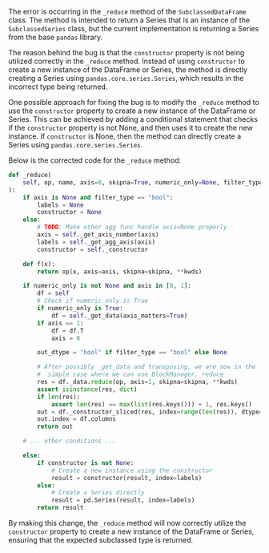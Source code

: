 The error is occurring in the `_reduce` method of the `SubclassedDataFrame` class. The method is intended to return a Series that is an instance of the `SubclassedSeries` class, but the current implementation is returning a Series from the base `pandas` library.

The reason behind the bug is that the `constructor` property is not being utilized correctly in the `_reduce` method. Instead of using `constructor` to create a new instance of the DataFrame or Series, the method is directly creating a Series using `pandas.core.series.Series`, which results in the incorrect type being returned.

One possible approach for fixing the bug is to modify the `_reduce` method to use the `constructor` property to create a new instance of the DataFrame or Series. This can be achieved by adding a conditional statement that checks if the `constructor` property is not None, and then uses it to create the new instance. If `constructor` is None, then the method can directly create a Series using `pandas.core.series.Series`.

Below is the corrected code for the `_reduce` method:

```python
def _reduce(
    self, op, name, axis=0, skipna=True, numeric_only=None, filter_type=None, **kwds
):
    if axis is None and filter_type == "bool":
        labels = None
        constructor = None
    else:
        # TODO: Make other agg func handle axis=None properly
        axis = self._get_axis_number(axis)
        labels = self._get_agg_axis(axis)
        constructor = self._constructor

    def f(x):
        return op(x, axis=axis, skipna=skipna, **kwds)

    if numeric_only is not None and axis in [0, 1]:
        df = self
        # Check if numeric_only is True
        if numeric_only is True:
            df = self._get_data(axis_matters=True)
        if axis == 1:
            df = df.T
            axis = 0

        out_dtype = "bool" if filter_type == "bool" else None

        # After possibly _get_data and transposing, we are now in the
        #  simple case where we can use BlockManager._reduce
        res = df._data.reduce(op, axis=1, skipna=skipna, **kwds)
        assert isinstance(res, dict)
        if len(res):
            assert len(res) == max(list(res.keys())) + 1, res.keys()
        out = df._constructor_sliced(res, index=range(len(res)), dtype=out_dtype)
        out.index = df.columns
        return out

    # ... other conditions ...

    else:
        if constructor is not None:
            # Create a new instance using the constructor
            result = constructor(result, index=labels)
        else:
            # Create a Series directly
            result = pd.Series(result, index=labels)
        return result
```

By making this change, the `_reduce` method will now correctly utilize the `constructor` property to create a new instance of the DataFrame or Series, ensuring that the expected subclassed type is returned.